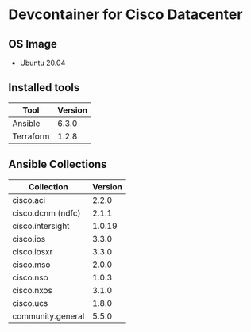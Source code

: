 # Devcontainer for Cisco Datacenter

## OS Image
- Ubuntu 20.04

## Installed tools
| Tool | Version |
|--|--|
| Ansible | 6.3.0 |
| Terraform | 1.2.8 |

## Ansible Collections
| Collection | Version |
|--|--|
| cisco.aci | 2.2.0 |
| cisco.dcnm (ndfc) | 2.1.1 |
| cisco.intersight | 1.0.19 |
| cisco.ios | 3.3.0 |
| cisco.iosxr | 3.3.0 |
| cisco.mso | 2.0.0 |
| cisco.nso | 1.0.3 |
| cisco.nxos | 3.1.0 |
| cisco.ucs | 1.8.0 |
| community.general | 5.5.0 |